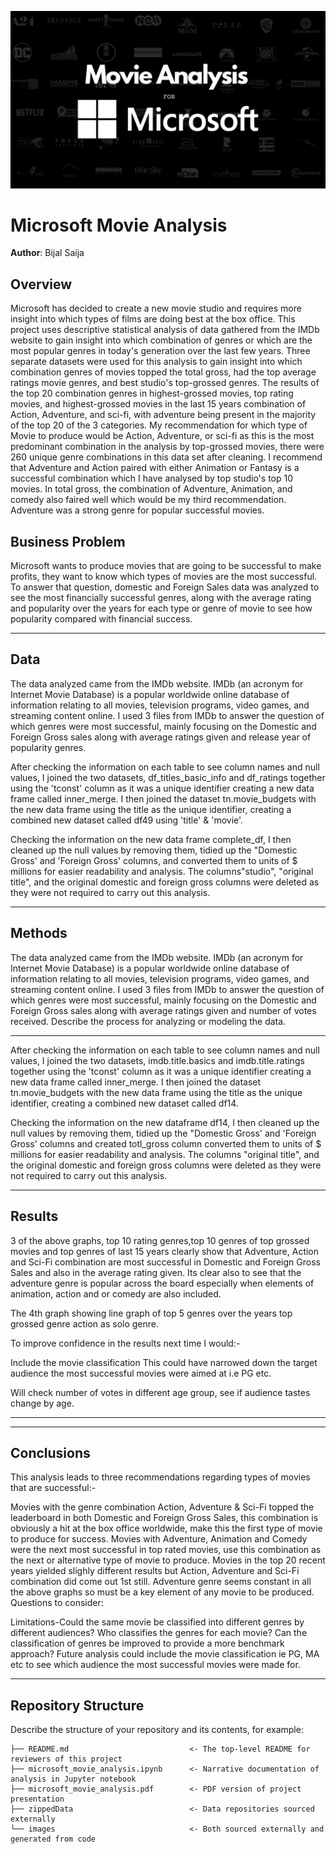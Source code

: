![Movie Analysis Banner](images/movie_analysis_banner.jpg)
# Microsoft Movie Analysis

**Author**: Bijal Saija

## Overview

Microsoft has decided to create a new movie studio and requires more insight into which types of films are doing best at the box office. This project uses descriptive statistical analysis of data gathered from the IMDb website to gain insight into which combination of genres or which are the most popular genres in today's generation over the last few years. Three separate datasets were used for this analysis to gain insight into which combination genres of movies topped the total gross, had the top average ratings movie genres, and best studio's top-grossed genres. The results of the top 20 combination genres in highest-grossed movies, top rating movies, and highest-grossed movies in the last 15 years combination of Action, Adventure, and sci-fi, with adventure being present in the majority of the top 20 of the 3 categories. My recommendation for which type of Movie to produce would be Action, Adventure, or sci-fi as this is the most predominant combination in the analysis by top-grossed movies, there were 260 unique genre combinations in this data set after cleaning. I recommend that Adventure and Action paired with either Animation or Fantasy is a successful combination which I have analysed by top studio's top 10 movies. In total gross, the combination of Adventure, Animation, and comedy also faired well which would be my third recommendation. Adventure was a strong genre for popular successful movies.

## Business Problem

Microsoft wants to produce movies that are going to be successful to make profits, they want to know which types of movies are the most successful. To answer that question, domestic and Foreign Sales data was analyzed to see the most financially successful genres, along with the average rating and popularity over the years for each type or genre of movie to see how popularity compared with financial success.


***

## Data

The data analyzed came from the IMDb website. IMDb (an acronym for Internet Movie Database) is a popular worldwide online database of information relating to all movies, television programs, video games, and streaming content online. I used 3 files from IMDb to answer the question of which genres were most successful, mainly focusing on the Domestic and Foreign Gross sales along with average ratings given and release year of popularity genres.

After checking the information on each table to see column names and null values, I joined the two datasets, df_titles_basic_info and df_ratings together using the 'tconst' column as it was a unique identifier creating a new data frame called inner_merge. I then joined the dataset tn.movie_budgets with the new data frame using the title as the unique identifier, creating a combined new dataset called df49 using 'title' & 'movie'.

Checking the information on the new data frame complete_df, I then cleaned up the null values by removing them, tidied up the "Domestic Gross' and 'Foreign Gross' columns, and converted them to units of $ millions for easier readability and analysis. The columns"studio", "original title", and the original domestic and foreign gross columns were deleted as they were not required to carry out this analysis.
***

## Methods

The data analyzed came from the IMDb website. IMDb (an acronym for Internet Movie Database) is a popular worldwide online database of information relating to all movies, television programs, video games, and streaming content online. I used 3 files from IMDb to answer the question of which genres were most successful, mainly focusing on the Domestic and Foreign Gross sales along with average ratings given and number of votes received. Describe the process for analyzing or modeling the data.

***
After checking the information on each table to see column names and null values, I joined the two datasets, imdb.title.basics and imdb.title.ratings together using the 'tconst' column as it was a unique identifier creating a new data frame called inner_merge. I then joined the dataset tn.movie_budgets with the new data frame using the title as the unique identifier, creating a combined new dataset called df14.

Checking the information on the new dataframe df14, I then cleaned up the null values by removing them, tidied up the "Domestic Gross' and 'Foreign Gross' columns and created totl_gross column converted them to units of $ millions for easier readability and analysis. The columns "original title", and the original domestic and foreign gross columns were deleted as they were not required to carry out this analysis.
***

## Results

3 of the above graphs, top 10 rating genres,top 10 genres of top grossed movies and top genres of last 15 years clearly show that Adventure, Action and Sci-Fi combination are most successful in Domestic and Foreign Gross Sales and also in the average rating given. Its clear also to see that the adventure genre is popular across the board especially when elements of animation, action and or comedy are also included.

The 4th graph showing line graph of top 5 genres over the years top grossed genre action as solo genre.

To improve confidence in the results next time I would:-

Include the movie classification This could have narrowed down the target audience the most successful movies were aimed at i.e PG etc.

Will check number of votes in different age group, see if audience tastes change by age.



***

***



## Conclusions

This analysis leads to three recommendations regarding types of movies that are successful:-

Movies with the genre combination Action, Adventure & Sci-Fi topped the leaderboard in both Domestic and Foreign Gross Sales, this combination is obviously a hit at the box office worldwide, make this the first type of movie to produce for success.
Movies with Adventure, Animation and Comedy were the next most successful in top rated movies, use this combination as the next or alternative type of movie to produce.
Movies in the top 20 recent years yielded slighly different results but Action, Adventure and Sci-Fi combination did come out 1st still.
Adventure genre seems constant in all the above graphs so must be a key element of any movie to be produced.
Questions to consider:

Limitations-Could the same movie be classified into different genres by different audiences? Who classifies the genres for each movie? Can the classification of genres be improved to provide a more benchmark approach?
Future analysis could include the movie classification ie PG, MA etc to see which audience the most successful movies were made for.
***





## Repository Structure

Describe the structure of your repository and its contents, for example:

```
├── README.md                           <- The top-level README for reviewers of this project
├── microsoft_movie_analysis.ipynb      <- Narrative documentation of analysis in Jupyter notebook
├── microsoft_movie_analysis.pdf        <- PDF version of project presentation
├── zippedData                          <- Data repositories sourced externally
└── images                              <- Both sourced externally and generated from code
```
